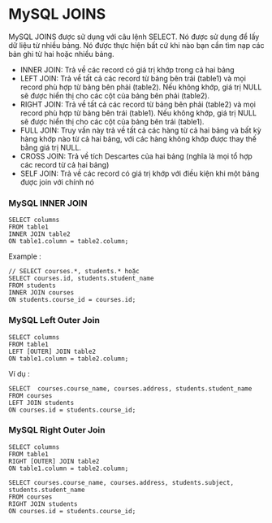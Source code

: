# MySQL JOINS

MySQL JOINS được sử dụng với câu lệnh SELECT. Nó được sử dụng để lấy dữ liệu từ nhiều bảng. Nó được thực hiện bất cứ khi nào bạn cần tìm nạp các bản ghi từ hai hoặc nhiều bảng.

- INNER JOIN: Trả về các record có giá trị khớp trong cả hai bảng
- LEFT JOIN: Trả về tất cả các record từ bảng bên trái (table1) và mọi record phù hợp từ bảng bên phải (table2). Nếu không khớp, giá trị NULL sẽ được hiển thị cho các cột của bảng bên phải (table2).
- RIGHT JOIN: Trả về tất cả các record từ bảng bên phải (table2) và mọi record phù hợp từ bảng bên trái (table1). Nếu không khớp, giá trị NULL sẽ được hiển thị cho các cột của bảng bên trái (table1).
- FULL JOIN:  Truy vấn này trả về tất cả các hàng từ cả hai bảng và bất kỳ hàng khớp nào từ cả hai bảng, với các hàng không khớp được thay thế bằng giá trị NULL.
- CROSS JOIN: Trả về tích Descartes của hai bảng (nghĩa là mọi tổ hợp các record từ cả hai bảng)
- SELF JOIN: Trả về các record có giá trị khớp với điều kiện khi một bảng được join với chính nó


### MySQL INNER JOIN

```angular2html
SELECT columns  
FROM table1   
INNER JOIN table2  
ON table1.column = table2.column;  
```

Example :
```angular2html
// SELECT courses.*, students.* hoặc
SELECT courses.id, students.student_name
FROM students  
INNER JOIN courses  
ON students.course_id = courses.id;  
```


### MySQL Left Outer Join

```angular2html
SELECT columns  
FROM table1  
LEFT [OUTER] JOIN table2  
ON table1.column = table2.column;  
```


Ví dụ : 
```angular2html
SELECT  courses.course_name, courses.address, students.student_name  
FROM courses  
LEFT JOIN students  
ON courses.id = students.course_id;  
```


### MySQL Right Outer Join

```angular2html
SELECT columns
FROM table1
RIGHT [OUTER] JOIN table2
ON table1.column = table2.column;  
```
```angular2html
SELECT courses.course_name, courses.address, students.subject, students.student_name  
FROM courses  
RIGHT JOIN students  
ON courses.id = students.course_id;  
```


